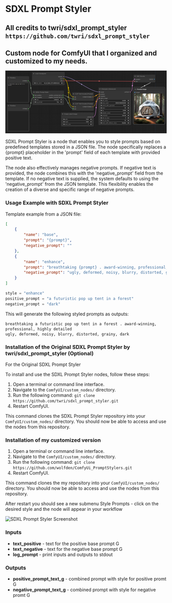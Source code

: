 SDXL Prompt Styler 
=======
All credits to twri/sdxl_prompt_styler ```https://github.com/twri/sdxl_prompt_styler```
-----------
Custom node for ComfyUI that I organized and customized to my needs.
-----------
![SDXL Prompt Styler Screenshot](examples/sdxl_prompt_styler.png)

SDXL Prompt Styler is a node that enables you to style prompts based on predefined templates stored in a JSON file. The node specifically replaces a {prompt} placeholder in the 'prompt' field of each template with provided positive text.

The node also effectively manages negative prompts. If negative text is provided, the node combines this with the 'negative_prompt' field from the template. If no negative text is supplied, the system defaults to using the 'negative_prompt' from the JSON template. This flexibility enables the creation of a diverse and specific range of negative prompts.

### Usage Example with SDXL Prompt Styler

Template example from a JSON file:

```json
[
    {
        "name": "base",
        "prompt": "{prompt}",
        "negative_prompt": ""
    },
    {
        "name": "enhance",
        "prompt": "breathtaking {prompt} . award-winning, professional, highly detailed",
        "negative_prompt": "ugly, deformed, noisy, blurry, distorted, grainy"
    }
]
```

```python
style = "enhance"
positive_prompt = "a futuristic pop up tent in a forest"
negative_prompt = "dark"
```

This will generate the following styled prompts as outputs:

```
breathtaking a futuristic pop up tent in a forest . award-winning, professional, highly detailed
ugly, deformed, noisy, blurry, distorted, grainy, dark
```

### Installation of the Original SDXL Prompt Styler by twri/sdxl_prompt_styler (Optional)

For the Original SDXL Prompt Styler

To install and use the SDXL Prompt Styler nodes, follow these steps:

1. Open a terminal or command line interface.
2. Navigate to the `ComfyUI/custom_nodes/` directory.
3. Run the following command:
```git clone https://github.com/twri/sdxl_prompt_styler.git```
4. Restart ComfyUI.

This command clones the SDXL Prompt Styler repository into your `ComfyUI/custom_nodes/` directory. You should now be able to access and use the nodes from this repository.

### Installation of my customized version
1. Open a terminal or command line interface.
2. Navigate to the `ComfyUI/custom_nodes/` directory.
3. Run the following command:
```git clone https://github.com/wolfden/ComfyUi_PromptStylers.git```
4. Restart ComfyUI.

This command clones the my repository into your `ComfyUI/custom_nodes/` directory. You should now be able to access and use the nodes from this repository.

After restart you should see a new submenu Style Prompts - click on the desired style and the node will appear in your workflow

![SDXL Prompt Styler Screenshot](examples/menuprompt.png)

### Inputs

* **text_positive** - text for the positive base prompt G
* **text_negative** - text for the negative base prompt G
* **log_prompt** - print inputs and outputs to stdout

### Outputs

* **positive_prompt_text_g** - combined prompt with style for positive promt G
* **negative_prompt_text_g** - combined prompt with style for negative promt G